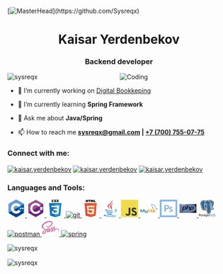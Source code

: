 [![MasterHead]([https://bs-uploads.toptal.io/blackfish-uploads/components/blog_post_page/content/cover_image_file/cover_image/952695/retina_1708x683_staging.toptal.net_spring_spring-batch-tutorial-2daabafe176f0ae8fd5708934074bed1.png](https://www.intelegain.com/wp-content/uploads/2019/08/1_OF0xEMkWBv-69zvmNs6RDQ.gif))](https://github.com/Sysreqx)
<h1 align="center">Kaisar Yerdenbekov</h1> 
<h3 align="center">Backend developer</h3> 
<img align="right" alt="Coding" width="250" src="https://c.tenor.com/r7dqZ6cyywoAAAAd/cat-computer.gif">


<p align="left"> <img src="https://komarev.com/ghpvc/?username=sysreqx&label=Profile%20views&color=0e75b6&style=flat" alt="sysreqx" /> </p>


- 🔭 I’m currently working on [Digital Bookkeping](https://github.com/Sysreqx/spring_digital_bookkeeping)

- 🌱 I’m currently learning **Spring Framework**

- 💬 Ask me about **Java/Spring**

- 📫 How to reach me **sysreqx@gmail.com | <a href=”tel:+77007550775”>+7 (700) 755-07-75 </a>**

<h3 align="left">Connect with me:</h3>
<p align="left">
<a href="https://instagram.com/kaisar.yerdenbekov" target="blank"><img align="center" src="https://www.logosearcher.com/wp-content/uploads/2018/09/instagram-2016-6.svg" alt="kaisar.yerdenbekov" height="30" width="40" /></a>
<a href="https://t.me/yerdenbekov_kaisar" target="blank"><img align="center" src="https://www.logosearcher.com/wp-content/uploads/2019/08/telegram-1.svg" alt="kaisar.yerdenbekov" height="30" width="40" /></a>
<a href="https://api.whatsapp.com/send?phone=77007550775" target="blank"><img align="center" src="https://www.logosearcher.com/wp-content/uploads/2019/11/whatsapp-symbol.svg" alt="kaisar.yerdenbekov" height="30" width="40" /></a>
</p>

<h3 align="left">Languages and Tools:</h3>
<p align="left"> <a href="https://www.w3schools.com/cpp/" target="_blank" rel="noreferrer"> <img src="https://raw.githubusercontent.com/devicons/devicon/master/icons/cplusplus/cplusplus-original.svg" alt="cplusplus" width="40" height="40"/> </a> <a href="https://www.w3schools.com/cs/" target="_blank" rel="noreferrer"> <img src="https://raw.githubusercontent.com/devicons/devicon/master/icons/csharp/csharp-original.svg" alt="csharp" width="40" height="40"/> </a> <a href="https://www.w3schools.com/css/" target="_blank" rel="noreferrer"> <img src="https://raw.githubusercontent.com/devicons/devicon/master/icons/css3/css3-original-wordmark.svg" alt="css3" width="40" height="40"/> </a> <a href="https://git-scm.com/" target="_blank" rel="noreferrer"> <img src="https://www.vectorlogo.zone/logos/git-scm/git-scm-icon.svg" alt="git" width="40" height="40"/> </a> <a href="https://www.w3.org/html/" target="_blank" rel="noreferrer"> <img src="https://raw.githubusercontent.com/devicons/devicon/master/icons/html5/html5-original-wordmark.svg" alt="html5" width="40" height="40"/> </a> <a href="https://www.java.com" target="_blank" rel="noreferrer"> <img src="https://raw.githubusercontent.com/devicons/devicon/master/icons/java/java-original.svg" alt="java" width="40" height="40"/> </a> <a href="https://developer.mozilla.org/en-US/docs/Web/JavaScript" target="_blank" rel="noreferrer"> <img src="https://raw.githubusercontent.com/devicons/devicon/master/icons/javascript/javascript-original.svg" alt="javascript" width="40" height="40"/> </a> <a href="https://www.mysql.com/" target="_blank" rel="noreferrer"> <img src="https://raw.githubusercontent.com/devicons/devicon/master/icons/mysql/mysql-original-wordmark.svg" alt="mysql" width="40" height="40"/> </a> <a href="https://www.photoshop.com/en" target="_blank" rel="noreferrer"> <img src="https://raw.githubusercontent.com/devicons/devicon/master/icons/photoshop/photoshop-line.svg" alt="photoshop" width="40" height="40"/> </a> <a href="https://www.php.net" target="_blank" rel="noreferrer"> <img src="https://raw.githubusercontent.com/devicons/devicon/master/icons/php/php-original.svg" alt="php" width="40" height="40"/> </a> <a href="https://www.postgresql.org" target="_blank" rel="noreferrer"> <img src="https://raw.githubusercontent.com/devicons/devicon/master/icons/postgresql/postgresql-original-wordmark.svg" alt="postgresql" width="40" height="40"/> </a> <a href="https://postman.com" target="_blank" rel="noreferrer"> <img src="https://www.vectorlogo.zone/logos/getpostman/getpostman-icon.svg" alt="postman" width="40" height="40"/> </a> <a href="https://sass-lang.com" target="_blank" rel="noreferrer"> <img src="https://raw.githubusercontent.com/devicons/devicon/master/icons/sass/sass-original.svg" alt="sass" width="40" height="40"/> </a> <a href="https://spring.io/" target="_blank" rel="noreferrer"> <img src="https://www.vectorlogo.zone/logos/springio/springio-icon.svg" alt="spring" width="40" height="40"/> </a> </p>

<p><img align="center" src="https://github-readme-stats.vercel.app/api/top-langs?username=sysreqx&theme=dark&show_icons=true&locale=en&layout=compact" alt="sysreqx" /></p>

<p><img align="center" src="https://github-readme-streak-stats.herokuapp.com/?user=sysreqx&theme=dark" alt="sysreqx" /></p>
<!-- [![GitHub Streak](https://streak-stats.demolab.com?user=sysreqx&theme=dark)](https://git.io/streak-stats) -->

